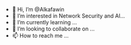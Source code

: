 - 👋 Hi, I’m @Alkafawin
- 👀 I’m interested in Network Security and AI...
- 🌱 I’m currently learning ...
- 💞️ I’m looking to collaborate on ...
- 📫 How to reach me ...

<!---
Alkafawin/Alkafawin is a ✨ special ✨ repository because its `README.md` (this file) appears on your GitHub profile.
You can click the Preview link to take a look at your changes.
--->
